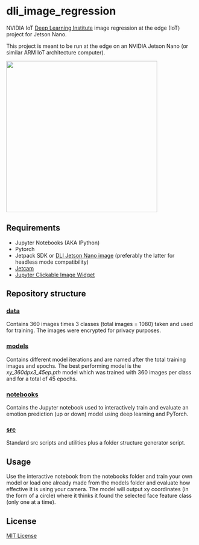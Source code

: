 # dli_image_regression

NVIDIA IoT [Deep Learning Institute](https://www.nvidia.com/en-us/deep-learning-ai/education/) image regression at the edge (IoT) project for Jetson Nano. 

This project is meant to be run at the edge on an NVIDIA Jetson Nano (or similar ARM IoT architecture computer).  

<img src="https://developer.nvidia.com/sites/default/files/akamai/embedded/images/jetsonNano/JetsonNano-DevKit_Front-Top_Right_trimmed.jpg" width=400/>

## Requirements
* Jupyter Notebooks (AKA IPython)
* Pytorch
* Jetpack SDK or [DLI Jetson Nano image](https://developer.download.nvidia.com/training/nano/ainano_v1-1-1_20GB_200203B.zip) (preferably the latter for headless mode compatibility)
* [Jetcam](https://github.com/NVIDIA-AI-IOT/jetcam)
* [Jupyter Clickable Image Widget](https://github.com/jaybdub/jupyter_clickable_image_widget)

## Repository structure ##

### [data](data) 
Contains 360 images times 3 classes (total images = 1080) taken and used for training. The images were encrypted for privacy purposes.

### [models](models) 
Contains different model iterations and are named after the total training images and epochs. The best performing model is the *xy_360dpx3_45ep.pth* model which was trained with 360 images per class and for a total of 45 epochs.

### [notebooks](notebooks)
Contains the Jupyter notebook used to interactively train and evaluate an emotion prediction (up or down) model using deep learning and PyTorch.

### [src](src)
Standard src scripts and utilities plus a folder structure generator script.

## Usage
Use the interactive notebook from the notebooks folder and train your own model or load one already made from the models folder and evaluate how effective it is using your camera. The model will output xy coordinates (in the form of a circle) where it thinks it found the selected face feature class (only one at a time).

## License
[MIT License](https://github.com/socd06/dli_emotions/blob/master/LICENSE)
